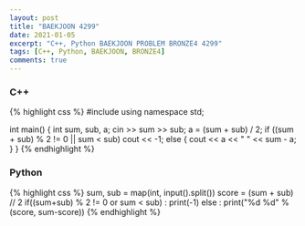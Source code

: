 ```yaml
---
layout: post
title: "BAEKJOON 4299"
date: 2021-01-05
excerpt: "C++, Python BAEKJOON PROBLEM BRONZE4 4299"
tags: [C++, Python, BAEKJOON, BRONZE4]
comments: true
---
```


### C++
{% highlight css %}
#include <iostream>
using namespace std;

int main()
{
	int sum, sub, a;
	cin >> sum >> sub;
	a = (sum + sub) / 2;
	if ((sum + sub) % 2 != 0 || sum < sub) cout << -1;
	else
	{
		cout << a << " " << sum - a;
	}
}
{% endhighlight %}

### Python
{% highlight css %}
sum, sub = map(int, input().split())
score = (sum + sub) // 2
if((sum+sub) % 2 != 0 or sum < sub) : print(-1)
else : print("%d %d" %(score, sum-score))
{% endhighlight %}
